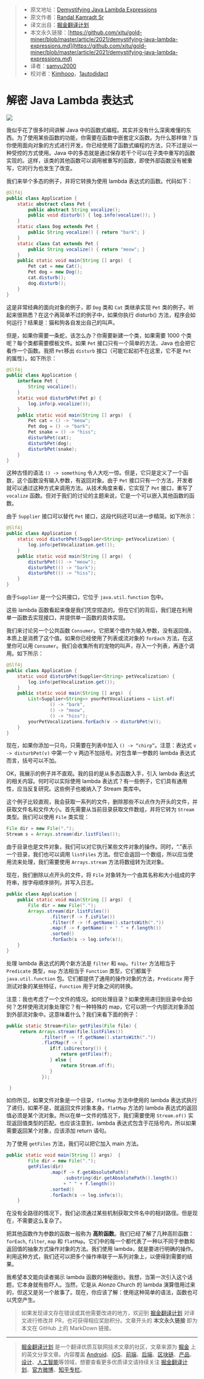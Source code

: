 > * 原文地址：[Demystifying Java Lambda Expressions](https://betterprogramming.pub/demystifying-java-lambda-expressions-d122b4b23b70)
> * 原文作者：[Randal Kamradt Sr](https://medium.com/@rlkamradt)
> * 译文出自：[掘金翻译计划](https://github.com/xitu/gold-miner)
> * 本文永久链接：[https://github.com/xitu/gold-miner/blob/master/article/2021/demystifying-java-lambda-expressions.md](https://github.com/xitu/gold-miner/blob/master/article/2021/demystifying-java-lambda-expressions.md)
> * 译者：[samyu2000](https://github.com/samyu2000)
> * 校对者：[Kimhooo](https://github.com/Kimhooo)，[1autodidact](https://github.com/1autodidact)

# 解密 Java Lambda 表达式

![](https://cdn-images-1.medium.com/max/3840/1*fKbNefOZMcHC3B-KMsy9kw.jpeg)

我似乎花了很多时间讲解 Java 中的函数式编程。其实并没有什么深奥难懂的东西。为了使用某些函数的功能，你需要在函数中嵌套定义函数。为什么那样做？当你使用面向对象的方式进行开发，你已经使用了函数式编程的方法，只不过是以一种受控的方式使用。Java 中的多态就是通过保存若干个可以在子类中重写的函数实现的。这样，该类的其他函数可以调用被重写的函数，即使外部函数没有被重写，它的行为也发生了改变。

我们来举个多态的例子，并将它转换为使用 lambda 表达式的函数。代码如下：

```Java
@Slf4j
public class Application {
    static abstract class Pet {
        public abstract String vocalize();
        public void disturb() { log.info(vocalize()); }
    }
    static class Dog extends Pet {
        public String vocalize() { return "bark"; }
    }
    static class Cat extends Pet {
        public String vocalize() { return "meow"; }
    }
    public static void main(String [] args)  {
        Pet cat = new Cat();
        Pet dog = new Dog();
        cat.disturb();
        dog.disturb();
    }
}
```

这是非常经典的面向对象的例子，即 `Dog` 类和 `Cat` 类继承实现 `Pet` 类的例子。听起来很熟悉？在这个再简单不过的例子中，如果你执行 disturb() 方法，程序会如何运行？结果是：猫和狗各自发出自己的叫声。

但是，如果你需要一条蛇，该怎么办？你需要新建一个类，如果需要 1000 个类呢？每个类都需要模板文件。如果 `Pet` 接口只有一个简单的方法，Java 也会把它看作一个函数。我把 `Pet`移出 `disturb` 接口（可能它起初不在这里，它不是 `Pet` 的属性）。如下所示：

```Java
@Slf4j
public class Application {
    interface Pet {
        String vocalize();
    }
    static void disturbPet(Pet p) {
        log.info(p.vocalize());
    }
    public static void main(String [] args)  {
        Pet cat = () -> "meow";
        Pet dog = () -> "bark";
        Pet snake = () -> "hiss";
        disturbPet(cat);
        disturbPet(dog);
        disturbPet(snake);
    }
}
```

这种古怪的语法 `() -> something` 令人大吃一惊。但是，它只是定义了一个函数，这个函数没有输入参数，有返回对象。由于 `Pet` 接口只有一个方法，开发者就可以通过这种方式来调用方法。从技术角度来看，它实现了 `Pet` 接口，重写了 `vocalize` 函数。但对于我们的讨论的主题来说，它是一个可以嵌入其他函数的函数。

由于 `Supplier` 接口可以替代 `Pet` 接口，这段代码还可以进一步精简。如下所示：

```Java
@Slf4j
public class Application {
    static void disturbPet(Supplier<String> petVocalization) {
        log.info(petVocalization.get());
    }
    public static void main(String [] args)  {
        disturbPet(() -> "meow");
        disturbPet(() -> "bark");
        disturbPet(() -> "hiss");
    }
}
```

由于`Supplier` 是一个公共接口，它位于 `java.util.function` 包中。

这些 lambda 函数看起来像是我们凭空捏造的。但在它们的背后，我们是在利用单一函数去实现接口，并提供单一函数的具体实现。

我们来讨论另一个公共函数 `Consumer`。它把某个值作为输入参数，没有返回值，本质上是消费了这个值。如果你已经使用了列表或流对象的 `forEach` 方法，在这里你可以用 `Consumer`。我们会收集所有的宠物的叫声，存入一个列表，再逐个调用。如下所示：

```Java
@Slf4j
public class Application {
    static void disturbPet(Supplier<String> petVocalization) {
        log.info(petVocalization.get());
    }
    public static void main(String [] args)  {
        List<Supplier<String>> yourPetVocalizations = List.of(
                () -> "bark",
                () -> "meow",
                () -> "hiss");
        yourPetVocalizations.forEach(v -> disturbPet(v));
    }
}
```

现在，如果你添加一只鸟，只需要在列表中加入 `() -> “chirp”`。注意：表达式 `v -> disturbPet(v)` 中第一个 v 两边不加括号。对包含单一参数的 lambda 表达式而言，括号可以不加。

OK，我展示的例子并不直观。我的目的是从多态函数入手，引入 lambda 表达式的相关内容。何时可以实际使用 lambda 表达式？有一些例子，它们具有通用性，应当反复研究。这些例子也被纳入了 Stream 类库中。

这个例子比较直观，我会获取一系列的文件，删除那些不以点作为开头的文件，并获取文件名和文件大小。首先需要从当前目录获取文件数组，并将它转为 `Stream` 类型。我们可以使用 `File` 类实现：

```Java
File dir = new File(".");
Stream s = Arrays.stream(dir.listFiles());
```

由于目录也是文件对象，我们可以对它执行某些文件对象的操作。同时，“.”表示一个目录，我们也可以调用 `listFiles` 方法。但它会返回一个数组，所以应当使用流来处理，我们需要使用 `Arrays.stream` 方法将数组转为流对象。

现在，我们删除以点开头的文件，将 `File` 对象转为一个由其名称和大小组成的字符串，按字母顺序排列，并写入日志。

```Java
public class Application {
    public static void main(String [] args)  {
        File dir = new File(".");
        Arrays.stream(dir.listFiles())
                .filter(f -> f.isFile())
                .filter(f -> !f.getName().startsWith("."))
                .map(f -> f.getName() + " " + f.length())
                .sorted()
                .forEach(s -> log.info(s));
    }
}
```

处理 lambda 表达式的两个新方法是 `filter` 和 `map`。`filter` 方法相当于 `Predicate` 类型，`map` 方法相当于 `Function` 类型，它们都属于 `java.util.function` 包。它们都提供了通用的操作对象的方法，`Predicate` 用于测试对象的某些特征，`Function` 用于对象之间的转换。

注意：我也考虑了一个文件的情况。如何处理目录？如果使用递归到目录中会如何？怎样使用流对象处理它？有一种特殊的 map，它可以把一个内部流对象添加到外部流对象中。这意味着什么？我们来看下面的例子：

```Java
public static Stream<File> getFiles(File file) {
     return Arrays.stream(file.listFiles())
             .filter(f -> !f.getName().startsWith("."))
             .flatMap(f -> {
                if(f.isDirectory()) {
                    return getFiles(f);
                } else {
                    return Stream.of(f);
                }
             });

 }
```

如你所见，如果文件对象是一个目录，`flatMap` 方法中使用的 lambda 表达式执行了递归，如果不是，就返回文件对象本身。`flatMap` 方法的 lambda 表达式的返回值必须是某个流对象。所以在单一文件的情况下，我们需要使用 `Stream.of()` 实现返回值类型的匹配。也应该注意到，lambda 表达式包含于花括号内，所以如果需要返回某个对象，应该添加 return 语句。

为了使用 `getFiles` 方法，我们可以把它加入 main 方法。

```Java
public static void main(String [] args)  {
        File dir = new File(".");
        getFiles(dir)
                .map(f -> f.getAbsolutePath()
                     .substring(dir.getAbsolutePath().length())
                     + " " + f.length())
                .sorted()
                .forEach(s -> log.info(s));
    }
```

在没有全路径的情况下，我们必须通过某些机制获取文件名中的相对路径。但是现在，不需要这么复杂了。

把其他函数作为参数的函数一般称为 **高阶函数**。我们已经了解了几种高阶函数：`forEach`, `filter`, `map` 和 `flatMap`。它们中的每一个都代表了一种以不同于参数和返回值的抽象方式操作对象的方法。我们使用 lambda，就是要进行明确的操作。利用这种方式，我们还可以把多个操作串联于一系列对象上，以便得到需要的结果。

我希望本文能向读者揭示 lambda 函数的神秘面纱。我想，当第一次引入这个话题，它本身就有些吓人。当然，它是从 Alonzo Church 的 lambda 演算借用过来的，但这又是另一个故事了。现在，你应该了解：使用这种简单的语法，函数也可以凭空产生。

> 如果发现译文存在错误或其他需要改进的地方，欢迎到 [掘金翻译计划](https://github.com/xitu/gold-miner) 对译文进行修改并 PR，也可获得相应奖励积分。文章开头的 **本文永久链接** 即为本文在 GitHub 上的 MarkDown 链接。

---

> [掘金翻译计划](https://github.com/xitu/gold-miner) 是一个翻译优质互联网技术文章的社区，文章来源为 [掘金](https://juejin.im) 上的英文分享文章。内容覆盖 [Android](https://github.com/xitu/gold-miner#android)、[iOS](https://github.com/xitu/gold-miner#ios)、[前端](https://github.com/xitu/gold-miner#前端)、[后端](https://github.com/xitu/gold-miner#后端)、[区块链](https://github.com/xitu/gold-miner#区块链)、[产品](https://github.com/xitu/gold-miner#产品)、[设计](https://github.com/xitu/gold-miner#设计)、[人工智能](https://github.com/xitu/gold-miner#人工智能)等领域，想要查看更多优质译文请持续关注 [掘金翻译计划](https://github.com/xitu/gold-miner)、[官方微博](http://weibo.com/juejinfanyi)、[知乎专栏](https://zhuanlan.zhihu.com/juejinfanyi)。
